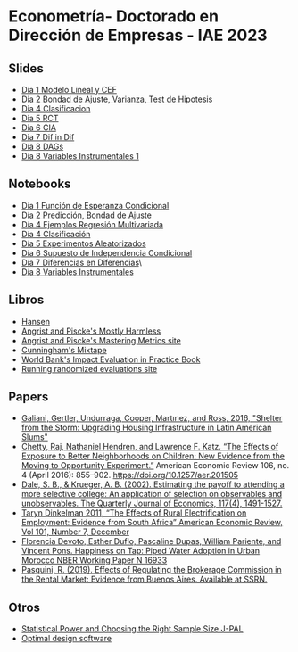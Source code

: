 # Econometría- Doctorado en Dirección de Empresas - IAE 2023

## Slides
* [Dia 1 Modelo Lineal y CEF](https://github.com/rpasquini/econometria-iae/blob/main/slides/dia%201.pdf)
* [Dia 2 Bondad de Ajuste, Varianza, Test de Hipotesis](https://github.com/rpasquini/econometria-iae/blob/main/slides/dia%202.pdf)
* [Dia 4 Clasificacion](https://github.com/rpasquini/econometria-iae/blob/main/slides/dia%203.pdf)
* [Dia 5 RCT](https://github.com/rpasquini/econometria-iae/blob/main/slides/dia%205%20sesgo%20selecci%C3%B3n%20y%20RCTs.pdf)
* [Dia 6 CIA](https://github.com/rpasquini/econometria-iae/blob/main/slides/dia%206%20CIA.pdf)
* [Dia 7 Dif in Dif](https://github.com/rpasquini/econometria-iae/blob/main/slides/dia%207%20DD.pdf)
* [Día 8 DAGs](https://github.com/rpasquini/econometria-iae/blob/main/slides/dia%208.pdf)
* [Día 8 Variables Instrumentales 1](https://github.com/rpasquini/econometria-iae/blob/main/slides/dia%208%20IVs%20parte%201.pdf)



## Notebooks

* [Día 1 Función de Esperanza Condicional](https://github.com/rpasquini/econometria-iae/blob/main/CEF.ipynb)
* [Día 2 Predicción, Bondad de Ajuste](https://github.com/rpasquini/econometria-iae/blob/main/OLS_2_Ajuste_Propiedades_Test_de_Hip%C3%B3tesis.ipynb) 
* [Día 4 Ejemplos Regresión Multivariada](https://github.com/rpasquini/econometria-iae/blob/main/Ejemplos_Regresion_Multiple.ipynb)
* [Día 4 Clasificación](https://github.com/rpasquini/econometria-iae/blob/main/5_Modelos_de_Clasificacion.ipynb)
* [Día 5 Experimentos Aleatorizados](https://github.com/rpasquini/econometria-iae/blob/main/Experimentos_Aleatorizados.ipynb)
* [Día 6 Supuesto de Independencia Condicional](https://github.com/rpasquini/econometria-iae/blob/main/CIA_y_Matching.ipynb) 
* [Día 7 Diferencias en Diferencias](https://github.com/rpasquini/econometria-iae/blob/main/Diferencias_en_Diferencias.ipynb)\
* [Día 8 Variables Instrumentales](https://github.com/rpasquini/econometria-iae/blob/main/Instrumental_Variables.ipynb)




## Libros

* [Hansen](https://www.ssc.wisc.edu/~bhansen/econometrics/Econometrics.pdf)
* [Angrist and Piscke's Mostly Harmless](https://www.researchgate.net/publication/51992844_Mostly_Harmless_Econometrics_An_Empiricist's_Companion)
* [Angrist and Piscke's Mastering Metrics site](https://www.masteringmetrics.com/)
* [Cunningham's Mixtape](https://scunning.com/cunningham_mixtape.pdf)
* [World Bank's Impact Evaluation in Practice Book](https://www.worldbank.org/en/programs/sief-trust-fund/publication/impact-evaluation-in-practice)
* [Running randomized evaluations site](http://runningres.com/)

## Papers
* [Galiani, Gertler, Undurraga, Cooper, Martınez, and Ross, 2016, "Shelter from the Storm: Upgrading Housing Infrastructure in Latin American Slums"](https://wagner.nyu.edu/files/doctoral/ShelterFromTheStorm_(forthcoming%20JUEC).pdf)
* [Chetty, Raj, Nathaniel Hendren, and Lawrence F. Katz. “The Effects of Exposure to Better Neighborhoods on Children: New Evidence from the Moving to Opportunity Experiment.”](https://www.nber.org/system/files/working_papers/w21156/w21156.pdf) American Economic Review 106, no. 4 (April 2016): 855–902. https://doi.org/10.1257/aer.201505
* [Dale, S. B., & Krueger, A. B. (2002). Estimating the payoff to attending a more selective college: An application of selection on observables and unobservables. The Quarterly Journal of Economics, 117(4), 1491-1527.](https://cdn.theatlantic.com/static/mt/assets/business/dalekrueger_More_Selective_College.pdf)
* [Taryn Dinkelman 2011, “The Effects of Rural Electrification on Employment: Evidence from South Africa” American Economic Review, Vol 101, Number 7, December](https://www.energia.org/cm2/wp-content/uploads/2015/09/dinkelman_electricity_0810.pdf)
* [Florencia Devoto, Esther Duflo, Pascaline Dupas, William Pariente, and Vincent Pons. Happiness on Tap: Piped Water Adoption in Urban Morocco NBER Working Paper N 16933](https://web.stanford.edu/~pdupas/MoroccoWaterConnections.pdf)
* [Pasquini, R. (2019). Effects of Regulating the Brokerage Commission in the Rental Market: Evidence from Buenos Aires. Available at SSRN.](https://papers.ssrn.com/sol3/papers.cfm?abstract_id=3491321)

## Otros
* [Statistical Power and Choosing the Right Sample Size J-PAL](https://www.povertyactionlab.org/sites/default/files/research-resources/L5ChoosingTheRightSampleSize.pdf)
* [Optimal design software](https://sites.google.com/site/optimaldesignsoftware/home)
